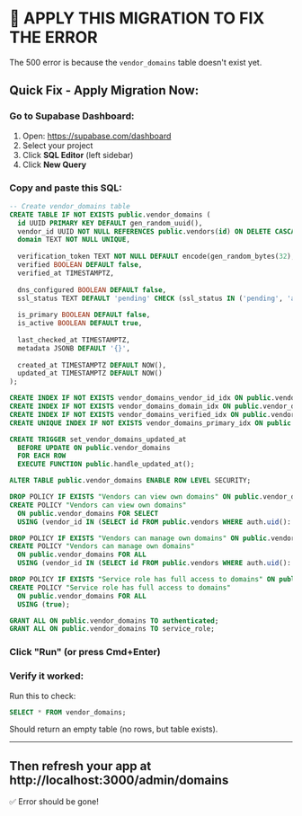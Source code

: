 # 🚨 APPLY THIS MIGRATION TO FIX THE ERROR

The 500 error is because the `vendor_domains` table doesn't exist yet.

## Quick Fix - Apply Migration Now:

### Go to Supabase Dashboard:
1. Open: https://supabase.com/dashboard
2. Select your project
3. Click **SQL Editor** (left sidebar)
4. Click **New Query**

### Copy and paste this SQL:

```sql
-- Create vendor_domains table
CREATE TABLE IF NOT EXISTS public.vendor_domains (
  id UUID PRIMARY KEY DEFAULT gen_random_uuid(),
  vendor_id UUID NOT NULL REFERENCES public.vendors(id) ON DELETE CASCADE,
  domain TEXT NOT NULL UNIQUE,
  
  verification_token TEXT NOT NULL DEFAULT encode(gen_random_bytes(32), 'hex'),
  verified BOOLEAN DEFAULT false,
  verified_at TIMESTAMPTZ,
  
  dns_configured BOOLEAN DEFAULT false,
  ssl_status TEXT DEFAULT 'pending' CHECK (ssl_status IN ('pending', 'active', 'failed')),
  
  is_primary BOOLEAN DEFAULT false,
  is_active BOOLEAN DEFAULT true,
  
  last_checked_at TIMESTAMPTZ,
  metadata JSONB DEFAULT '{}',
  
  created_at TIMESTAMPTZ DEFAULT NOW(),
  updated_at TIMESTAMPTZ DEFAULT NOW()
);

CREATE INDEX IF NOT EXISTS vendor_domains_vendor_id_idx ON public.vendor_domains(vendor_id);
CREATE INDEX IF NOT EXISTS vendor_domains_domain_idx ON public.vendor_domains(domain);
CREATE INDEX IF NOT EXISTS vendor_domains_verified_idx ON public.vendor_domains(verified);
CREATE UNIQUE INDEX IF NOT EXISTS vendor_domains_primary_idx ON public.vendor_domains(vendor_id) WHERE is_primary = true;

CREATE TRIGGER set_vendor_domains_updated_at
  BEFORE UPDATE ON public.vendor_domains
  FOR EACH ROW
  EXECUTE FUNCTION public.handle_updated_at();

ALTER TABLE public.vendor_domains ENABLE ROW LEVEL SECURITY;

DROP POLICY IF EXISTS "Vendors can view own domains" ON public.vendor_domains;
CREATE POLICY "Vendors can view own domains"
  ON public.vendor_domains FOR SELECT
  USING (vendor_id IN (SELECT id FROM public.vendors WHERE auth.uid()::text = id::text));

DROP POLICY IF EXISTS "Vendors can manage own domains" ON public.vendor_domains;
CREATE POLICY "Vendors can manage own domains"
  ON public.vendor_domains FOR ALL
  USING (vendor_id IN (SELECT id FROM public.vendors WHERE auth.uid()::text = id::text));

DROP POLICY IF EXISTS "Service role has full access to domains" ON public.vendor_domains;
CREATE POLICY "Service role has full access to domains"
  ON public.vendor_domains FOR ALL
  USING (true);

GRANT ALL ON public.vendor_domains TO authenticated;
GRANT ALL ON public.vendor_domains TO service_role;
```

### Click "Run" (or press Cmd+Enter)

### Verify it worked:
Run this to check:
```sql
SELECT * FROM vendor_domains;
```

Should return an empty table (no rows, but table exists).

---

## Then refresh your app at http://localhost:3000/admin/domains

✅ Error should be gone!

